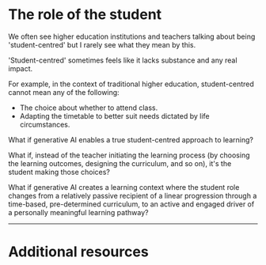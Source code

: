 # The role of the student

We often see higher education institutions and teachers talking about being 'student-centred' but I rarely see what they mean by this.

'Student-centred' sometimes feels like it lacks substance and any real impact.

For example, in the context of traditional higher education, student-centred cannot mean any of the following:

- The choice about whether to attend class.
- Adapting the timetable to better suit needs dictated by life circumstances.

What if generative AI enables a true student-centred approach to learning?

What if, instead of the teacher initiating the learning process (by choosing the learning outcomes, designing the curriculum, and so on), it's the student making those choices?

What if generative AI creates a learning context where the student role changes from a relatively passive recipient of a linear progression through a time-based, pre-determined curriculum, to an active and engaged driver of a personally meaningful learning pathway?

---

# Additional resources

